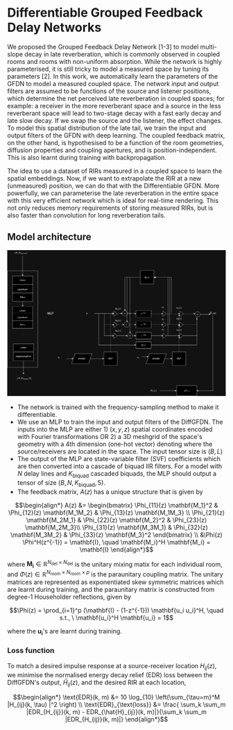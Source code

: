 # Differentiable Grouped Feedback Delay Networks

We proposed the Grouped Feedback Delay Network [1-3] to model multi-slope decay in late reverberation, which is commonly observed in coupled rooms and rooms with non-uniform absorption.
While the network is highly parameterised, it is still tricky to model a measured space by tuning its parameters [2]. In this work, we automatically learn the parameters of the GFDN to model
a measured coupled space. The network input and output filters are assumed to be functions of the source and listener positions, which determine the net perceived late reverberation in coupled spaces; for example: a receiver in the more reverberant space and a source in the less reverberant space will lead to two-stage decay with a fast early decay and late slow decay. If we swap the source and the listener, the effect changes. To model this spatial distribution of the late tail, we train the input and output filters of the GFDN with deep learning. The coupled feedback matrix, on the other hand, is hypothesised to be a function of the room geometries, diffusion properties and coupling apertures, and is position-independent. This is also learnt during training with backpropagation.

The idea to use a dataset of RIRs measured in a coupled space to learn the spatial embeddings. Now, if we want to extrapolate the RIR at a new (unmeasured) position, we can do that with the
Differentiable GFDN. More powerfully, we can parameterise the late reverberation in the entire space with this very efficient network which is ideal for real-time rendering. This not only
reduces memory requirements of storing measured RIRs, but is also faster than convolution for long reverberation tails.

## Model architecture

!["Differentiable GFDN architecture"](./notes/diffGFDN.png)

- The network is trained with the frequency-sampling method to make it differentiable.
- We use an MLP to train the input and output filters of the DiffGFDN. The inputs into the MLP are either 1) $(x,y,z)$ spatial coordinates encoded with Fourier transformations OR 2) a 3D meshgrid of the space's geometry with a 4th dimension (one-hot vector) denoting where the source/receivers are located in the space. The input tensor size is $(B, L)$
- The output of the MLP are state-variable filter (SVF) coefficients which are then converted into a cascade of biquad IIR filters. For a model with $N$ delay lines and $K_{\text{biquad}}$ cascaded biquads, the MLP should output a tensor of size $(B, N, K_{\text{biquad}}, 5)$.
- The feedback matrix, $A(z)$ has a unique structure that is given by
``` math
\begin{align*}
A(z) &=
\begin{bmatrix}
\Phi_{11}(z) \mathbf{M_1}^2 & \Phi_{12}(z) \mathbf{M_1M_2} & \Phi_{13}(z) \mathbf{M_1M_3} \\ \Phi_{21}(z) \mathbf{M_2M_1} & \Phi_{22}(z) \mathbf{M_2}^2 &   \Phi_{23}(z) \mathbf{M_2M_3}\\
\Phi_{31}(z) \mathbf{M_3M_1} &  \Phi_{32}(z) \mathbf{M_3M_2} & 
 \Phi_{33}(z) \mathbf{M_3}^2
\end{bmatrix} \\
 &\Phi(z) \Phi^H(z^{-1}) = \mathbf{I}, \quad \mathbf{M_i}^H \mathbf{M_i} = \mathbf{I}
 \end{align*}
```
where $\mathbf{M_i} \in \mathbb{R}^{N_\text{del} \times N_\text{del}}$ is the unitary mixing matix for each individual room, and $\Phi(z) \in \mathbb{R}^{N_\text{room} \times N_\text{room} \times p}$ is the paraunitary coupling matrix. The unitary matrices are represented as exponentiated skew symmetric matrices which are learnt during training, and the paraunitary matrix is constructed from degree-1 Householder reflections, given by
```math
\Phi(z) = \prod_{i=1}^p (\mathbf{I} - (1-z^{-1})) \mathbf{u_i u_i}^H, \quad s.t., \ \mathbf{u_i}^H \mathbf{u_i} = 1
```
where the $\mathbf{u_i}$'s are learnt during training.

### Loss function

To match a desired impulse response at a source-receiver location $H_{ij}(z)$, we minimise the normalised energy decay relief (EDR) loss between the DiffGFDN's output, $\hat{H}_{ij}(z)$,  and the desired RIR at each location,

``` math
\begin{align*}
\text{EDR}(k, m) &= 10 \log_{10} \left(\sum_{\tau=m}^M |H_{ij}(k, \tau) |^2 \right) \\
\text{EDR}_{\text{loss}} &= \frac{ \sum_k \sum_m |EDR_{H_{ij}}(k, m) - EDR_{\hat{H}_{ij}}(k, m)|}{\sum_k \sum_m |EDR_{H_{ij}}(k, m)|}
\end{align*}
```